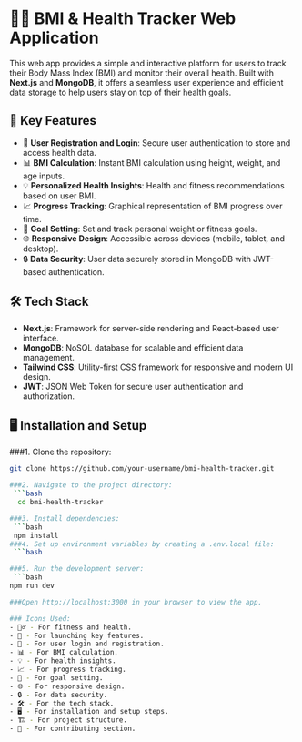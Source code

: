 # 🏋️‍♂️ BMI & Health Tracker Web Application

This web app provides a simple and interactive platform for users to track their Body Mass Index (BMI) and monitor their overall health. Built with **Next.js** and **MongoDB**, it offers a seamless user experience and efficient data storage to help users stay on top of their health goals.

## 🚀 Key Features

- 📝 **User Registration and Login**: Secure user authentication to store and access health data.
- 📊 **BMI Calculation**: Instant BMI calculation using height, weight, and age inputs.
- 💡 **Personalized Health Insights**: Health and fitness recommendations based on user BMI.
- 📈 **Progress Tracking**: Graphical representation of BMI progress over time.
- 🎯 **Goal Setting**: Set and track personal weight or fitness goals.
- 🌐 **Responsive Design**: Accessible across devices (mobile, tablet, and desktop).
- 🔒 **Data Security**: User data securely stored in MongoDB with JWT-based authentication.

## 🛠️ Tech Stack

- **Next.js**: Framework for server-side rendering and React-based user interface.
- **MongoDB**: NoSQL database for scalable and efficient data management.
- **Tailwind CSS**: Utility-first CSS framework for responsive and modern UI design.
- **JWT**: JSON Web Token for secure user authentication and authorization.

## 🖥️ Installation and Setup


 ###1. Clone the repository:
   ```bash
   git clone https://github.com/your-username/bmi-health-tracker.git

 ###2. Navigate to the project directory:
    ```bash
     cd bmi-health-tracker

 ###3. Install dependencies:
    ```bash
    npm install
 ###4. Set up environment variables by creating a .env.local file:
    ```bash

 ###5. Run the development server:
    ```bash
   npm run dev

###Open http://localhost:3000 in your browser to view the app.

### Icons Used:
- 🏋️‍♂️ - For fitness and health.
- 🚀 - For launching key features.
- 📝 - For user login and registration.
- 📊 - For BMI calculation.
- 💡 - For health insights.
- 📈 - For progress tracking.
- 🎯 - For goal setting.
- 🌐 - For responsive design.
- 🔒 - For data security.
- 🛠️ - For the tech stack.
- 🖥️ - For installation and setup steps.
- 🏗️ - For project structure.
- 🤝 - For contributing section.
